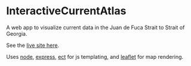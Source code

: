 # InteractiveCurrentAtlas
A web app to visualize current data in the Juan de Fuca Strait to Strait of Georgia.

See the [live site here](https://currentatlas.com/).

Uses [node](https://www.nodejs.org), [express](https://www.expressjs.com), [ect](https://www.ectjs.com) for js templating, and [leaflet](http://leafletjs.com) for map rendering.

